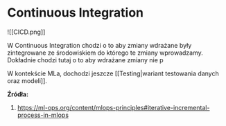 # Continuous Integration

![[CICD.png]]

W Continuous Integration chodzi o to aby zmiany wdrażane były zintegrowane ze środowiskiem do którego te zmiany wprowadzamy. Dokładnie chodzi tutaj o to aby wdrażane zmiany nie p 

W kontekście MLa, dochodzi jeszcze [[Testing|wariant testowania danych oraz modeli]].

**Źródła:**
1. https://ml-ops.org/content/mlops-principles#iterative-incremental-process-in-mlops